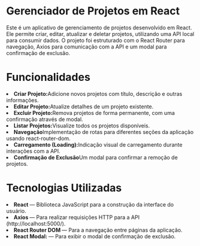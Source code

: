 <h1>Gerenciador de Projetos em React
</h1>

Este é um aplicativo de gerenciamento de projetos desenvolvido em React. Ele permite criar, editar, atualizar e deletar projetos, utilizando uma API local para consumir dados. O projeto foi estruturado com o React Router para navegação, Axios para comunicação com a API e um modal para confirmação de exclusão.


<h1>Funcionalidades</h1>
<li><strong>Criar Projeto:</strong>Adicione novos projetos com título, descrição e outras informações.</li>
<li><strong>Editar Projeto:</strong>Atualize detalhes de um projeto existente.</li>
<li><strong>Excluir Projeto:</strong>Remova projetos de forma permanente, com uma confirmação através de modal.</li>
<li><strong>Listar Projetos:</strong>Visualize todos os projetos disponíveis.</li>
<li><strong>Navegação</strong>Implementação de rotas para diferentes seções da aplicação usando react-router-dom.</li>
<li><strong>Carregamento (Loading):</strong>Indicação visual de carregamento durante interações com a API.</li>
<li><strong>Confirmação de Exclusão</strong>Um modal para confirmar a remoção de projetos.</li>



<h1>Tecnologias Utilizadas</h1>
<li><strong>React </strong>— Biblioteca JavaScript para a construção da interface do usuário.</li>
<li><strong>Axios </strong>— Para realizar requisições HTTP para a API (http://localhost:5000/).</li>
<li><strong>React Router DOM </strong>— Para a navegação entre páginas da aplicação.</li>
<li><strong>React Modal: </strong> — Para exibir o modal de confirmação de exclusão.</li>

<br>
<br>



